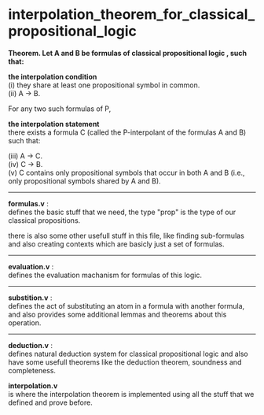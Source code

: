 # interpolation_theorem_for_classical_propositional_logic


**Theorem. Let A and B be formulas of classical propositional logic , such that:**<br>

**the interpolation condition**<br>
(i) they share at least one propositional symbol in common.<br>
(ii) A -> B.<br>

For any two such formulas of P,<br>

**the interpolation statement**<br>
there exists a formula C (called the P-interpolant of the formulas A and B) such that:<br>

(iii) A -> C.<br>
(iv) C -> B.<br>
(v) C contains only propositional symbols that occur in both A and B (i.e., only propositional symbols shared by A and B).<br>




------------
**formulas.v** :<br>
defines the basic stuff that we need,
the type "prop" is the type of our classical propositions.

there is also some other usefull stuff in this file, like finding sub-formulas and also creating contexts which are basicly just a set of formulas.


------------
**evaluation.v** :<br>
defines the evaluation machanism for formulas of this logic.


------------
**substition.v** :<br>
defines the act of substituting an atom in a formula with another formula, and also provides some additional lemmas and theorems about this operation.


------------
**deduction.v** :<br>
defines natural deduction system for classical propositional logic and also have some usefull theorems like the deduction theorem, soundness and completeness.


**interpolation.v**<br>
is where the interpolation theorem is implemented using all the stuff that we defined and prove before.
